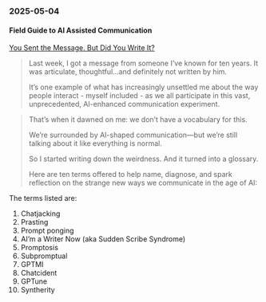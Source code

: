 ### 2025-05-04
#### Field Guide to AI Assisted Communication
[You Sent the Message. But Did You Write It?](https://davidduncan.substack.com/p/you-sent-the-message-but-did-you)

> Last week, I got a message from someone I’ve known for ten years. It was articulate, thoughtful…and definitely not written by him.
> 
> It’s one example of what has increasingly unsettled me about the way people interact - myself included - as we all participate in this vast, unprecedented, AI-enhanced communication experiment.



> That’s when it dawned on me: we don’t have a vocabulary for this.
> 
> We’re surrounded by AI-shaped communication—but we’re still talking about it like everything is normal.
> 
> So I started writing down the weirdness. And it turned into a glossary.
> 
> Here are ten terms offered to help name, diagnose, and spark reflection on the strange new ways we communicate in the age of AI:

The terms listed are: 
1. Chatjacking
2. Prasting
3. Prompt ponging
4. AI’m a Writer Now (aka Sudden Scribe Syndrome)
5. Promptosis
6. Subpromptual
7. GPTMI
8. Chatcident
9. GPTune
10. Syntherity